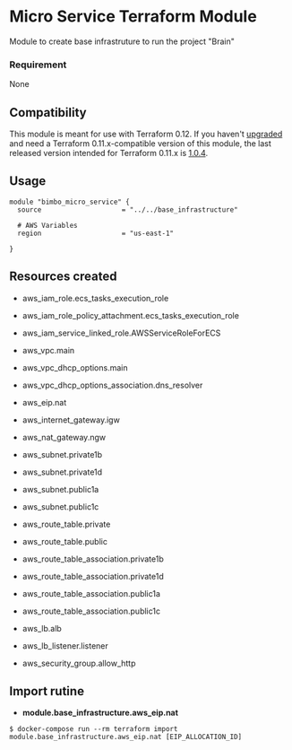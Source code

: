 # Micro Service Terraform Module
Module to create base infrastruture to run the project "Brain"

### Requirement
None

## Compatibility

This module is meant for use with Terraform 0.12. If you haven't
[upgraded](https://www.terraform.io/upgrade-guides/0-12.html) and
need a Terraform 0.11.x-compatible version of this module, the
last released version intended for Terraform 0.11.x is
[1.0.4](https://registry.terraform.io/modules/GoogleCloudPlatform/lb-internal/google/1.0.4).

## Usage

```hcl
module "bimbo_micro_service" {
  source                    = "../../base_infrastructure"

  # AWS Variables
  region                    = "us-east-1"

}
```

## Resources created

* aws_iam_role.ecs_tasks_execution_role
* aws_iam_role_policy_attachment.ecs_tasks_execution_role
* aws_iam_service_linked_role.AWSServiceRoleForECS

* aws_vpc.main
* aws_vpc_dhcp_options.main
* aws_vpc_dhcp_options_association.dns_resolver
* aws_eip.nat
* aws_internet_gateway.igw
* aws_nat_gateway.ngw

* aws_subnet.private1b
* aws_subnet.private1d
* aws_subnet.public1a
* aws_subnet.public1c

* aws_route_table.private
* aws_route_table.public

* aws_route_table_association.private1b
* aws_route_table_association.private1d
* aws_route_table_association.public1a
* aws_route_table_association.public1c

* aws_lb.alb
* aws_lb_listener.listener
* aws_security_group.allow_http

## Import rutine

* **module.base_infrastructure.aws_eip.nat**

``` 
$ docker-compose run --rm terraform import module.base_infrastructure.aws_eip.nat [EIP_ALLOCATION_ID]

```